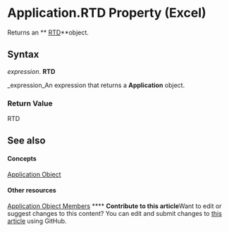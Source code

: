 
# Application.RTD Property (Excel)

Returns an  ** [RTD](50f289c3-081b-108b-2fee-c4069a04a8e7.md)**object.


## Syntax

 _expression_. **RTD**

 _expression_An expression that returns a  **Application** object.


### Return Value

RTD


## See also


#### Concepts


 [Application Object](19b73597-5cf9-4f56-8227-b5211f657f6f.md)
#### Other resources


 [Application Object Members](4cb9ca42-8d07-cc9c-2d80-4eb9a5921e1e.md)
****   **Contribute to this article**Want to edit or suggest changes to this content? You can edit and submit changes to  [this article](https://github.com/jhershey00/VBA_Excel_Test/OpenXMLCon/articles/e181eb35-d8aa-4f46-3d50-6aa51776be7e.md) using GitHub.

